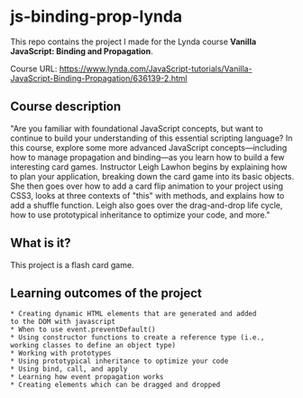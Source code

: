 # js-binding-prop-lynda

This repo contains the project I made for the Lynda course **Vanilla JavaScript: Binding and Propagation**.

Course URL: https://www.lynda.com/JavaScript-tutorials/Vanilla-JavaScript-Binding-Propagation/636139-2.html


## Course description

"Are you familiar with foundational JavaScript concepts, but want to continue to build your understanding of this essential scripting language? In this course, explore some more advanced JavaScript concepts—including how to manage propagation and binding—as you learn how to build a few interesting card games. Instructor Leigh Lawhon begins by explaining how to plan your application, breaking down the card game into its basic objects. She then goes over how to add a card flip animation to your project using CSS3, looks at three contexts of "this" with methods, and explains how to add a shuffle function. Leigh also goes over the drag-and-drop life cycle, how to use prototypical inheritance to optimize your code, and more."


## What is it?

This project is a flash card game.


## Learning outcomes of the project

	* Creating dynamic HTML elements that are generated and added 
	to the DOM with javascript
	* When to use event.preventDefault()
	* Using constructor functions to create a reference type (i.e., working classes to define an object type)
	* Working with prototypes
	* Using prototypical inheritance to optimize your code
	* Using bind, call, and apply
	* Learning how event propagation works
	* Creating elements which can be dragged and dropped
